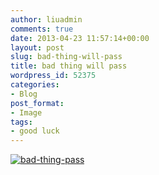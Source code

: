 ```yaml
---
author: liuadmin
comments: true
date: 2013-04-23 11:57:14+00:00
layout: post
slug: bad-thing-will-pass
title: bad thing will pass
wordpress_id: 52375
categories:
- Blog
post_format:
- Image
tags:
- good luck
---
```


[![bad-thing-pass](http://cdn1.martinliu.cn/wp-content/uploads/2013/04/bad-thing-pass.gif)](http://cdn1.martinliu.cn/wp-content/uploads/2013/04/bad-thing-pass.gif)
